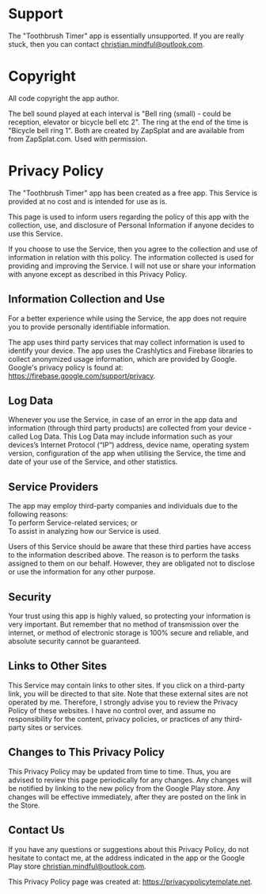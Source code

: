 # Support

The "Toothbrush Timer" app is essentially unsupported.  If you are really stuck, then you can contact [christian.mindful@outlook.com](mailto:christian.mindful@outlook.com).

# Copyright

All code copyright the app author.

The bell sound played at each interval is "Bell ring (small) - could be reception, elevator or bicycle bell etc 2".  The ring at the end of the time is "Bicycle bell ring 1".  Both are created by ZapSplat and are available from from ZapSplat.com.  Used with permission.

# Privacy Policy

The "Toothbrush Timer" app has been created as a free app. This Service is provided at no cost and is intended for use as is.

This page is used to inform users regarding the policy of this app with the collection, use, and disclosure of Personal Information if anyone decides to use this Service.

If you choose to use the Service, then you agree to the collection and use of information in relation with this policy. The information collected is used for providing and improving the Service. I will not use or share your information with anyone except as described in this Privacy Policy.

## Information Collection and Use

For a better experience while using the Service, the app does not require you to provide personally identifiable information.

The app uses third party services that may collect information is used to identify your device. The app uses the Crashlytics and Firebase libraries to collect anonymized usage information, which are provided by Google.  Google's privacy policy is found at: https://firebase.google.com/support/privacy.

## Log Data

Whenever you use the Service, in case of an error in the app data and information (through third party products) are collected from your device - called Log Data. This Log Data may include information such as your devices’s Internet Protocol (“IP”) address, device name, operating system version, configuration of the app when utilising the Service, the time and date of your use of the Service, and other statistics.

## Service Providers

The app may employ third-party companies and individuals due to the following reasons:  
To perform Service-related services; or  
To assist in analyzing how our Service is used.

Users of this Service should be aware that these third parties have access to the information described above. The reason is to perform the tasks assigned to them on our behalf. However, they are obligated not to disclose or use the information for any other purpose.

## Security

Your trust using this app is highly valued, so protecting your information is very important. But remember that no method of transmission over the internet, or method of electronic storage is 100% secure and reliable, and absolute security cannot be guaranteed.

## Links to Other Sites

This Service may contain links to other sites. If you click on a third-party link, you will be directed to that site. Note that these external sites are not operated by me. Therefore, I strongly advise you to review the Privacy Policy of these websites. I have no control over, and assume no responsibility for the content, privacy policies, or practices of any third-party sites or services.

## Changes to This Privacy Policy

This Privacy Policy may be updated from time to time. Thus, you are advised to review this page periodically for any changes. Any changes will be notified by linking to the new policy from the Google Play store. Any changes will be effective immediately, after they are posted on the link in the Store.

## Contact Us

If you have any questions or suggestions about this Privacy Policy, do not hesitate to contact me, at the address indicated in the app or the Google Play store [christian.mindful@outlook.com](mailto:christian.mindful@outlook.com).

This Privacy Policy page was created at:
https://privacypolicytemplate.net.
